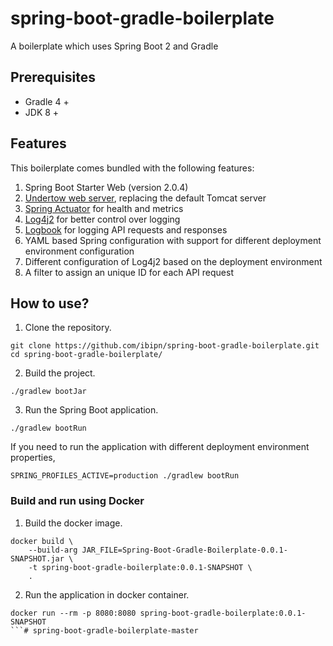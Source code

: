 # spring-boot-gradle-boilerplate
A boilerplate which uses Spring Boot 2 and Gradle

## Prerequisites
* Gradle 4 +
* JDK 8 +

## Features
This boilerplate comes bundled with the following features:
1. Spring Boot Starter Web (version 2.0.4)
2. [Undertow web server](http://undertow.io/), replacing the default Tomcat server
3. [Spring Actuator](https://spring.io/guides/gs/actuator-service/) for health and metrics
4. [Log4j2](https://logging.apache.org/log4j/2.x/) for better control over logging
5. [Logbook](https://github.com/zalando/logbook) for logging API requests and responses
6. YAML based Spring configuration with support for different deployment environment configuration
7. Different configuration of Log4j2 based on the deployment environment
8. A filter to assign an unique ID for each API request

## How to use?

1. Clone the repository.
```
git clone https://github.com/ibipn/spring-boot-gradle-boilerplate.git
cd spring-boot-gradle-boilerplate/
```

2. Build the project.
```
./gradlew bootJar
```

3. Run the Spring Boot application.
```
./gradlew bootRun
```

If you need to run the application with different deployment environment properties,
```
SPRING_PROFILES_ACTIVE=production ./gradlew bootRun
```

### Build and run using Docker
1. Build the docker image.
```
docker build \
    --build-arg JAR_FILE=Spring-Boot-Gradle-Boilerplate-0.0.1-SNAPSHOT.jar \
    -t spring-boot-gradle-boilerplate:0.0.1-SNAPSHOT \
    .
```

2. Run the application in docker container.
```
docker run --rm -p 8080:8080 spring-boot-gradle-boilerplate:0.0.1-SNAPSHOT
```# spring-boot-gradle-boilerplate-master
